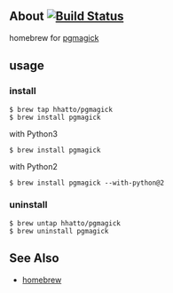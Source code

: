 ## About [![Build Status](https://travis-ci.org/hhatto/homebrew-pgmagick.svg?branch=master)](https://travis-ci.org/hhatto/homebrew-pgmagick)
homebrew for [pgmagick](https://pypi.python.org/pypi/pgmagick/)

## usage

### install
```
$ brew tap hhatto/pgmagick
$ brew install pgmagick
```

with Python3
```
$ brew install pgmagick
```

with Python2
```
$ brew install pgmagick --with-python@2
```

### uninstall
```
$ brew untap hhatto/pgmagick
$ brew uninstall pgmagick
```

## See Also
  * [homebrew](http://brew.sh/)
